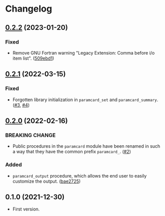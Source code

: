 # Changelog

<a name="0.2.2"></a>
## [0.2.2] (2023-01-20)

### Fixed
- Remove GNU Fortran warning "Legacy Extension: Comma before i/o item list".
  ([509ebd1](https://github.com/tueda/paramcard/commit/509ebd1bc01e8331c6a816c2338ee2d95b9d0dbe))


<a name="0.2.1"></a>
## [0.2.1] (2022-03-15)

### Fixed
- Forgotten library initialization in `paramcard_set` and `paramcard_summary`.
  ([#3](https://github.com/tueda/paramcard/issues/3), [#4](https://github.com/tueda/paramcard/issues/4))


<a name="0.2.0"></a>
## [0.2.0] (2022-02-16)

### BREAKING CHANGE

- Public procedures in the `paramcard` module have been renamed
  in such a way that they have the common prefix `paramcard_`.
  ([#2](https://github.com/tueda/paramcard/issues/2))

### Added

- `paramcard_output` procedure,
  which allows the end user to easily customize the output.
  ([bae2725](https://github.com/tueda/paramcard/commit/bae272584fc2ee3104a7226894285dcf3f31017b))


<a name="0.1.0"></a>
## 0.1.0 (2021-12-30)

- First version.


[0.2.2]: https://github.com/tueda/paramcard/compare/v0.2.1...v0.2.2
[0.2.1]: https://github.com/tueda/paramcard/compare/v0.2.0...v0.2.1
[0.2.0]: https://github.com/tueda/paramcard/compare/v0.1.0...v0.2.0

